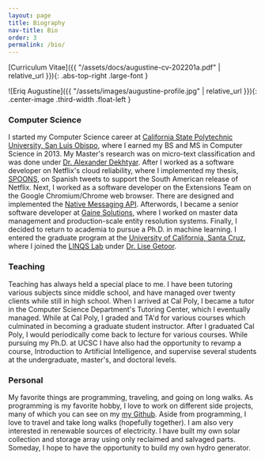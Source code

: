 ```yaml
---
layout: page
title: Biography
nav-title: Bio
order: 3
permalink: /bio/
---
```


[Curriculum Vitae]({{ "/assets/docs/augustine-cv-202201a.pdf" | relative_url }}){: .abs-top-right .large-font }

![Eriq Augustine]({{ "/assets/images/augustine-profile.jpg" | relative_url }}){: .center-image .third-width .float-left }

### Computer Science

I started my Computer Science career at [California State Polytechnic University, San Luis Obispo](https://www.calpoly.edu/), where I earned my BS and MS in Computer Science in 2013.
My Master's research was on micro-text classification and was done under [Dr. Alexander Dekhtyar](https://users.csc.calpoly.edu/~dekhtyar/).
After I worked as a software developer on Netflix's cloud reliability, where I implemented my thesis, [SPOONS](https://dl.acm.org/doi/abs/10.1145/2187980.2187983), on Spanish tweets to support the South American release of Netflix.
Next, I worked as a software developer on the Extensions Team on the Google Chromium/Chrome web browser.
There are designed and implemented the [Native Messaging API](https://developer.chrome.com/docs/apps/nativeMessaging/).
Afterwords, I became a senior software developer at [Gaine Solutions](https://gaine.com/), where I worked on master data management and production-scale entity resolution systems.
Finally, I decided to return to academia to pursue a Ph.D. in machine learning.
I entered the graduate program at the [University of California, Santa Cruz](https://www.ucsc.edu/),
where I joined the [LINQS Lab](https://linqs.org) under [Dr. Lise Getoor](https://getoor.soe.ucsc.edu).

### Teaching

Teaching has always held a special place to me.
I have been tutoring various subjects since middle school,
and have managed over twenty clients while still in high school.
When I arrived at Cal Poly, I became a tutor in the Computer Science Department's Tutoring Center, which I eventually managed.
While at Cal Poly, I graded and TA'd for various courses which culminated in becoming a graduate student instructor.
After I graduated Cal Poly, I would periodically come back to lecture for various courses.
While pursuing my Ph.D. at UCSC I have also had the opportunity to revamp a course, Introduction to Artificial Intelligence, and supervise several students at the undergraduate, master's, and doctoral levels.

### Personal

My favorite things are programming, traveling, and going on long walks.
As programming is my favorite hobby, I love to work on different side projects,
many of which you can see on my [my Github](https://github.com/eriq-augustine/).
Aside from programming, I love to travel and take long walks (hopefully together).
I am also very interested in renewable sources of electricity.
I have built my own solar collection and storage array using only reclaimed and salvaged parts.
Someday, I hope to have the opportunity to build my own hydro generator.
